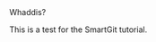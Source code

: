 <!doctype="html">Whaddis?

<html lang="en">
<head>
<meta charset="utf-8">
<title>Test for SmartGit Tutorial</title>
</head>
<body>
<p>This is a test for the SmartGit tutorial.</p>
</body>
</html>
